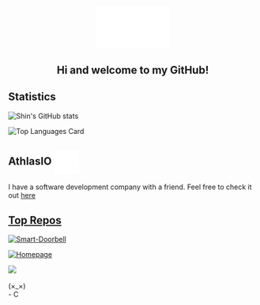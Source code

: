 <p align="center">
  <img width="150" src="https://raw.githubusercontent.com/c-hgp/c-hgp/master/assets/mkdir.png" />
</p>  
<h2 align="center">Hi and welcome to my GitHub!</h2>

## Statistics

![Shin's GitHub stats](https://github-readme-stats.vercel.app/api?username=c-hgp&show_icons=true&theme=tokyonight)

![Top Languages Card](https://github-readme-stats.vercel.app/api/top-langs/?username=c-hgp)

## AthlasIO <img align="center" src="https://raw.githubusercontent.com/c-hgp/c-hgp/master/assets/athlas.png" alt="Medium" height="50" width="50" />
I have a software development company with a friend. Feel free to check it out 
<a href="https://athlas.io/" target="blank">here

## Top Repos

[![Smart-Doorbell](https://github-readme-stats.vercel.app/api/pin/?username=c-hgp&repo=Smart-Doorbell&show_owner=true)](https://github.com/C-HGP/Smart-Doorbell)

[![Homepage](https://github-readme-stats.vercel.app/api/pin/?username=c-hgp&repo=Homepage&show_owner=true)](https://github.com/C-HGP/Homepage)


![](https://komarev.com/ghpvc/?username=c-hgp)

(×_×) <br />  - C

